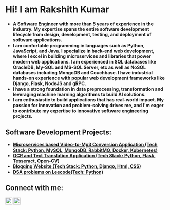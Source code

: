 <h1>Hi! I am Rakshith Kumar</h1>

- <b>A Software Engineer with more than 5 years of experience in the industry. My expertise spans the entire software development lifecycle from design, development, testing, and deployment of software applications.</b> 
- <b>I am confortable programming in languages such as Python, JavaScript, and Java. I specialize in back-end web development, where I excel in building microservices and libraries that power modern web applications. I am experienced in SQL databases like OracleDB, My-SQL and MS-SQL Server, etc as well as NoSQL databases including MongoDB and Couchbase. I have industrial hands-on experience with popular web development frameworks like Django, Flask, NodeJS and gRPC. </b>
- <b>I have a strong foundation in data preprocessing, transformation and leveraging machine learning algorithms to build AI solutions.
- <b>I am enthusiastic to build applications that has real-world impact. My passion for innovation and problem-solving drives me, and I'm eager to contribute my expertise to innovative software engineering projects. </b>

<h2>Software Development Projects:</h2>
  
<!-- <b>Development</b> -->
  - [Microservices based Video-to-Mp3 Conversion Application (Tech Stack: Python, MySQL, MongoDB, RabbitMQ, Docker, Kubernetes)](https://github.com/rakshithkumarl/microservices-based-video2mp3-converter)
  - [OCR and Text Translation Application (Tech Stack: Python, Flask, Tesseract, Open-CV)](https://github.com/rakshithkumarl/flask_service)
  - [Blogging Website (Tech Stack: Python, Django, Html, CSS)](https://github.com/rakshithkumarl/bloggingsite)
  - [DSA problems on Leecode(Tech: Python)](https://leetcode.com/rakshithkl/)<b>
    
<!--
- <b>Java</b>
- <b>Javascript</b>
- <b>DevOps</b>
-->
<h2> Connect with me:</h2>

[<img align="left" alt="Rakshith | LinkedIn" width="22px" src="https://cdn.jsdelivr.net/npm/simple-icons@v3/icons/linkedin.svg" />][linkedin]
[<img align="left" alt="Rakshith | Instagram" width="22px" src="https://cdn.jsdelivr.net/npm/simple-icons@v3/icons/instagram.svg" />][instagram]

[instagram]: https://www.instagram.com/rakshith__bharadwaj/
[linkedin]: https://www.linkedin.com/in/rklr

<!--
**rakshithkumarl/portfoliorakshith** is a ✨ _special_ ✨ repository because its `README.md` (this file) appears on your GitHub profile.

Here are some ideas to get you started:

- 🔭 I’m currently working on ...
- 🌱 I’m currently learning ...
- 👯 I’m looking to collaborate on ...
- 🤔 I’m looking for help with ...
- 💬 Ask me about ...
- 📫 How to reach me: ...
- 😄 Pronouns: ...
- ⚡ Fun fact: ...
-->
